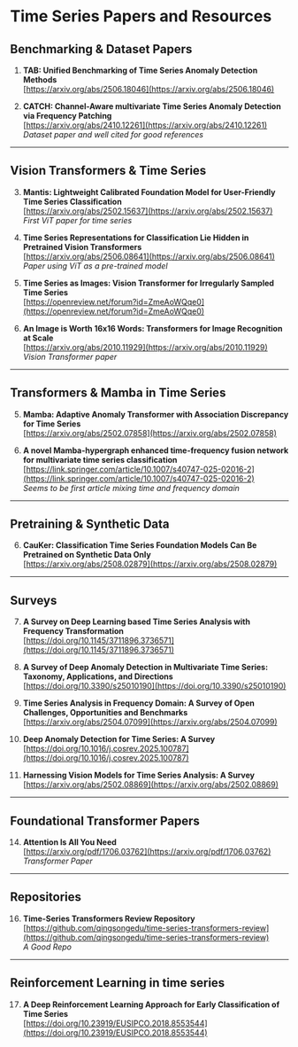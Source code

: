 # Time Series Papers and Resources

## Benchmarking & Dataset Papers

1. **TAB: Unified Benchmarking of Time Series Anomaly Detection Methods**  
   [https://arxiv.org/abs/2506.18046](https://arxiv.org/abs/2506.18046)

2. **CATCH: Channel-Aware multivariate Time Series Anomaly Detection via Frequency Patching**  
   [https://arxiv.org/abs/2410.12261](https://arxiv.org/abs/2410.12261)  
   *Dataset paper and well cited for good references*

---

## Vision Transformers & Time Series

3. **Mantis: Lightweight Calibrated Foundation Model for User-Friendly Time Series Classification**  
   [https://arxiv.org/abs/2502.15637](https://arxiv.org/abs/2502.15637)  
   *First ViT paper for time series*

4. **Time Series Representations for Classification Lie Hidden in Pretrained Vision Transformers**  
   [https://arxiv.org/abs/2506.08641](https://arxiv.org/abs/2506.08641)  
   *Paper using ViT as a pre-trained model*

13. **Time Series as Images: Vision Transformer for Irregularly Sampled Time Series**  
   [https://openreview.net/forum?id=ZmeAoWQqe0](https://openreview.net/forum?id=ZmeAoWQqe0)

15. **An Image is Worth 16x16 Words: Transformers for Image Recognition at Scale**  
   [https://arxiv.org/abs/2010.11929](https://arxiv.org/abs/2010.11929)  
   *Vision Transformer paper*

---

## Transformers & Mamba in Time Series

5. **Mamba: Adaptive Anomaly Transformer with Association Discrepancy for Time Series**  
   [https://arxiv.org/abs/2502.07858](https://arxiv.org/abs/2502.07858)

11. **A novel Mamba-hypergraph enhanced time-frequency fusion network for multivariate time series classification**  
   [https://link.springer.com/article/10.1007/s40747-025-02016-2](https://link.springer.com/article/10.1007/s40747-025-02016-2)  
   *Seems to be first article mixing time and frequency domain*

---

## Pretraining & Synthetic Data

6. **CauKer: Classification Time Series Foundation Models Can Be Pretrained on Synthetic Data Only**  
   [https://arxiv.org/abs/2508.02879](https://arxiv.org/abs/2508.02879)

---

## Surveys

7. **A Survey on Deep Learning based Time Series Analysis with Frequency Transformation**  
   [https://doi.org/10.1145/3711896.3736571](https://doi.org/10.1145/3711896.3736571)

8. **A Survey of Deep Anomaly Detection in Multivariate Time Series: Taxonomy, Applications, and Directions**  
   [https://doi.org/10.3390/s25010190](https://doi.org/10.3390/s25010190)

9. **Time Series Analysis in Frequency Domain: A Survey of Open Challenges, Opportunities and Benchmarks**  
   [https://arxiv.org/abs/2504.07099](https://arxiv.org/abs/2504.07099)

10. **Deep Anomaly Detection for Time Series: A Survey**  
   [https://doi.org/10.1016/j.cosrev.2025.100787](https://doi.org/10.1016/j.cosrev.2025.100787)

12. **Harnessing Vision Models for Time Series Analysis: A Survey**  
   [https://arxiv.org/abs/2502.08869](https://arxiv.org/abs/2502.08869)

---

## Foundational Transformer Papers

14. **Attention Is All You Need**  
   [https://arxiv.org/pdf/1706.03762](https://arxiv.org/pdf/1706.03762)  
   *Transformer Paper*

---

## Repositories

16. **Time-Series Transformers Review Repository**  
   [https://github.com/qingsongedu/time-series-transformers-review](https://github.com/qingsongedu/time-series-transformers-review)  
   *A Good Repo*

---

## Reinforcement Learning in time series

17. **A Deep Reinforcement Learning Approach for Early Classification of Time Series**  
   [https://doi.org/10.23919/EUSIPCO.2018.8553544](https://doi.org/10.23919/EUSIPCO.2018.8553544)

